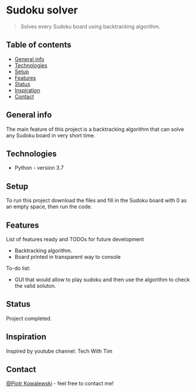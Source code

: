 # Sudoku solver
> Solves every Sudoku board using backtracking algorithm.

## Table of contents
* [General info](#general-info)
* [Technologies](#technologies)
* [Setup](#setup)
* [Features](#features)
* [Status](#status)
* [Inspiration](#inspiration)
* [Contact](#contact)

## General info
The main feature of this project is a backtracking algorithm that can solve any Sudoku board in very short time. 

## Technologies
* Python - version 3.7

## Setup
To run this project download the files and fill in the Sudoku board with 0 as an empty space, then run the code.

## Features
List of features ready and TODOs for future development
* Backtracking algorithm.
* Board printed in transparent way to console

To-do list:
* GUI that would allow to play sudoku and then use the algorithm to check the valid soluton.

## Status
Project completed.

## Inspiration
Inspired by youtube channel: Tech With Tim

## Contact
[@Piotr Kowalewski](https://pkow.herokuapp.com) - feel free to contact me!


